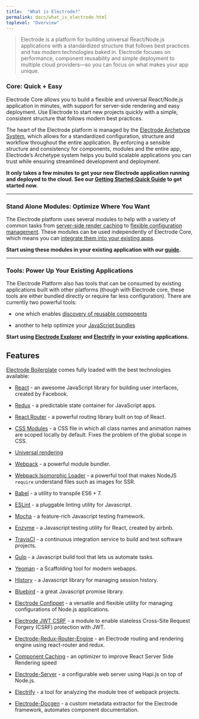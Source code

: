 ```yaml
---
title:  "What is Electrode?"
permalink: docs/what_is_electrode.html
toplevel: "Overview"
---
```


> Electrode is a platform for building universal React/Node.js applications with a standardized structure that follows best practices and has modern technologies baked in. Electrode focuses on performance, component reusability and simple deployment to multiple cloud providers—so you can focus on what makes your app unique.

### Core: Quick + Easy

Electrode Core allows you to build a flexible and universal React/Node.js application in minutes, with support for server-side rendering and easy deployment. Use Electrode to start new projects quickly with a simple, consistent structure that follows modern best practices.

The heart of the Electrode platform is managed by the [Electrode Archetype System](what_are_archetypes.html), which allows for a standardized configuration, structure and workflow throughout the entire application. By enforcing a sensible structure and consistency for components, modules and the entire app, Electrode’s Archetype system helps you build scalable applications you can trust while ensuring streamlined development and deployment.

**It only takes a few minutes to get your new Electrode application running and deployed to the cloud. See our [Getting Started:Quick Guide](get_started.html) to get started now.**

<hr>

### Stand Alone Modules: Optimize Where You Want
The Electrode platform uses several modules to help with a
variety of common tasks from [server-side render
caching](server_side_render_cache.html) to [flexible configuration
management](confippet.html). These modules can be used independently of
Electrode Core, which means you can [integrate them into your existing
apps](stand_alone_modules.html).

**Start using these modules in your existing application with our [guide](stand_alone_modules.html).**

<hr>

### Tools: Power Up Your Existing Applications
The Electrode Platform also has tools that can be consumed by existing
applications built with other platforms (though with
Electrode core, these tools are either bundled directly or require far less configuration). There are currently
two powerful tools:

* one which enables [discovery of reusable components](electrode_explorer.html)

* another to help optimize your [JavaScript bundles](electrify.html)

**Start using [Electrode Explorer](electrode_explorer.html) and [Electrify](electrify.html) in your existing applications.**

## Features

[Electrode Boilerplate](https://github.com/electrode-io/electrode#boilerplate-universal-react-node) comes fully loaded with the best technologies available:

*  <a href="https://facebook.github.io/react/index.html" target="_blank">React</a> - an awesome JavaScript library for building user interfaces, created by Facebook.

*  <a href="http://redux.js.org/docs/basics/UsageWithReact.html" target="_blank">Redux</a> - a predictable state container for JavaScript apps.

*  <a href="https://reacttraining.com/react-router/" target="_blank">React Router</a> - a powerful routing library built on top of React.

* <a href="https://github.com/css-modules/css-modules" target="_blank">CSS Modules</a> - a CSS file in which all class names and animation names are scoped locally by default. Fixes the problem of the global scope in CSS.

*  <a href="https://medium.com/@mjackson/universal-javascript-4761051b7ae9#.xjxr5yj5z" target="_blank">Universal rendering</a>

*  <a href="https://webpack.github.io/docs/motivation.html" target="_blank">Webpack</a> - a powerful module bundler.

*  <a href="https://github.com/jchip/isomorphic-loader" target="_blank">Webpack Isomorphic Loader</a> - a powerful tool that makes NodeJS `require` understand files such as images for SSR.

*  <a href="https://babeljs.io/" target="_blank">Babel</a> - a utility to transpile ES6 + 7.

*  <a href="http://eslint.org/" target="_blank">ESLint</a> - a pluggable linting utility for Javascript.

*  <a href="https://mochajs.org/" target="_blank">Mocha</a> - a feature-rich Javascript testing framework.

*  <a href="https://github.com/airbnb/enzyme" target="_blank">Enzyme</a> - a Javascript testing utility for React, created by airbnb.

*  <a href="https://travis-ci.org/" target="_blank">TravisCI</a> - a continuous integration service to build and test software projects.

*  <a href="http://gulpjs.com/" target="_blank">Gulp</a> - a Javascript build tool that lets us automate tasks.

*  <a href="http://yeoman.io/" target="_blank">Yeoman</a> - a Scaffolding tool for modern webapps.

*  <a href="https://www.npmjs.com/package/history" target="_blank">History</a> - a Javascript library for managing session history.

*  <a href="http://bluebirdjs.com/docs/why-promises.html" target="_blank">Bluebird</a> - a great Javascript promise library.

*  [Electrode Confippet](https://github.com/electrode-io/electrode-confippet) - a versatile and flexible utility for managing configurations of Node.js applications.

*  [Electrode JWT CSRF](https://github.com/electrode-io/electrode-csrf-jwt) - a module to enable stateless Cross-Site Request Forgery (CSRF) protection with JWT.

*  [Electrode-Redux-Router-Engine](https://github.com/electrode-io/electrode-redux-router-engine) - an Electrode routing and rendering engine using react-router and redux.

*  [Component Caching](https://github.com/electrode-io/electrode-react-ssr-caching) - an optimizer to improve React Server Side Rendering speed

*  [Electrode-Server](https://github.com/electrode-io/electrode-server) - a configurable web server using Hapi.js on top of Node.js.

*  [Electrify](https://github.com/electrode-io/electrify) - a tool for analyzing the module tree of webpack projects.

*  [Electrode-Docgen](https://github.com/electrode-io/electrode-docgen) - a custom metadata extractor for the Electrode framework, automates component documentation.
